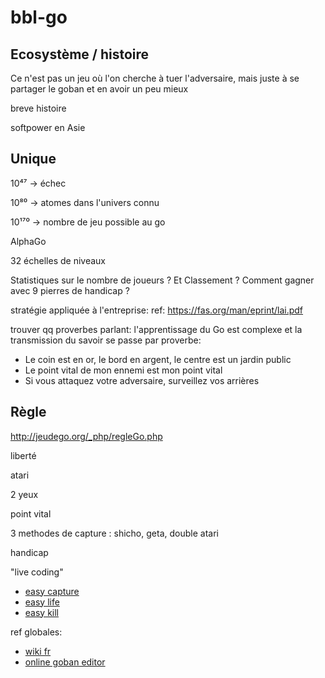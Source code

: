 # bbl-go

## Ecosystème / histoire

Ce n'est pas un jeu où l'on cherche à tuer l'adversaire, mais juste à se partager le goban et en avoir un peu mieux

breve histoire

softpower en Asie


## Unique

10⁴⁷ -> échec

10⁸⁰  -> atomes dans l'univers connu

10¹⁷⁰  -> nombre de jeu possible au go

AlphaGo

32 échelles de niveaux

Statistiques sur le nombre de joueurs ? Et Classement ? Comment gagner avec 9 pierres de handicap ?

stratégie appliquée à l'entreprise:
ref: https://fas.org/man/eprint/lai.pdf

trouver qq proverbes parlant: l'apprentissage du Go est complexe et la transmission du savoir se passe par proverbe:
* Le coin est en or, le bord en argent, le centre est un jardin public
* Le point vital de mon ennemi est mon point vital 
* Si vous attaquez votre adversaire, surveillez vos arrières

## Règle 

http://jeudego.org/_php/regleGo.php

liberté

atari

2 yeux

point vital

3 methodes de capture : shicho, geta, double atari

handicap

"live coding"
* [easy capture](https://tsumego-hero.com/sets/view/117)
* [easy life](https://tsumego-hero.com/sets/view/104)
* [easy kill](https://tsumego-hero.com/sets/view/105)





ref globales:
* [wiki fr](https://fr.wikipedia.org/wiki/Go_(jeu))
* [online goban editor](http://goban.co/)
